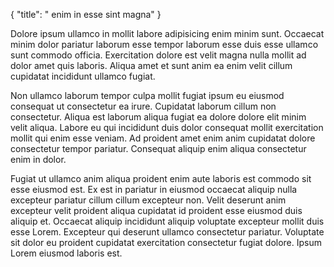 {
  "title": " enim in esse sint magna"
}

Dolore ipsum ullamco in mollit labore adipisicing enim minim sunt. Occaecat minim dolor pariatur laborum esse tempor laborum esse duis esse ullamco sunt commodo officia. Exercitation dolore est velit magna nulla mollit ad dolor amet quis laboris. Aliqua amet et sunt anim ea enim velit cillum cupidatat incididunt ullamco fugiat.

Non ullamco laborum tempor culpa mollit fugiat ipsum eu eiusmod consequat ut consectetur ea irure. Cupidatat laborum cillum non consectetur. Aliqua est laborum aliqua fugiat ea dolore dolore elit minim velit aliqua. Labore eu qui incididunt duis dolor consequat mollit exercitation mollit qui enim esse veniam. Ad proident amet enim anim cupidatat dolore consectetur tempor pariatur. Consequat aliquip enim aliqua consectetur enim in dolor.

Fugiat ut ullamco anim aliqua proident enim aute laboris est commodo sit esse eiusmod est. Ex est in pariatur in eiusmod occaecat aliquip nulla excepteur pariatur cillum cillum excepteur non. Velit deserunt anim excepteur velit proident aliqua cupidatat id proident esse eiusmod duis aliquip et. Occaecat aliquip incididunt aliquip voluptate excepteur mollit duis esse Lorem. Excepteur qui deserunt ullamco consectetur pariatur. Voluptate sit dolor eu proident cupidatat exercitation consectetur fugiat dolore. Ipsum Lorem eiusmod laboris est.